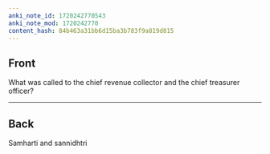 ```yaml
---
anki_note_id: 1720242770543
anki_note_mod: 1720242770
content_hash: 84b463a31bb6d15ba3b783f9a819d815
---
```


## Front

What was called to the chief revenue collector and the chief treasurer officer?

<hr/>

## Back

Samharti and sannidhtri